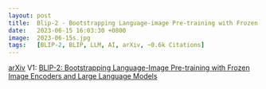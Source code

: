 ```yaml
---
layout: post
title:  Blip-2 - Bootstrapping Language-image Pre-training with Frozen Image Encoders and Large Language Models
date:   2023-06-15 16:03:30 +0800
image:  2023-06-15s.jpg
tags:   [BLIP-2, BLIP, LLM, AI, arXiv, ~0.6k Citations]
---
```


[arXiv](https://arxiv.org/abs/2301.12597) V1: [BLIP-2: Bootstrapping Language-Image Pre-training with Frozen Image Encoders and Large Language Models](https://arxiv.org/pdf/2301.12597.pdf)

